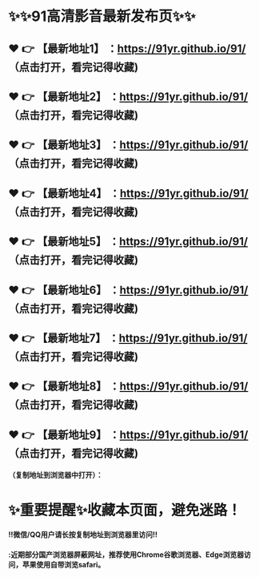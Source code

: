 # :sparkles::sparkles:91高清影音最新发布页:sparkles::sparkles:

 :heart: :point_right: 【最新地址1】 ：https://91yr.github.io/91/ （点击打开，看完记得收藏)
 ------
 :heart: :point_right: 【最新地址2】 ：https://91yr.github.io/91/  （点击打开，看完记得收藏)
 ------
 :heart: :point_right: 【最新地址3】 ：https://91yr.github.io/91/  （点击打开，看完记得收藏)
 ------
 :heart: :point_right: 【最新地址4】 ：https://91yr.github.io/91/ （点击打开，看完记得收藏)
 ------
 :heart: :point_right: 【最新地址5】 ：https://91yr.github.io/91/  （点击打开，看完记得收藏)
 ------
 :heart: :point_right: 【最新地址6】 ：https://91yr.github.io/91/  （点击打开，看完记得收藏)
 ------
 :heart: :point_right: 【最新地址7】 ：https://91yr.github.io/91/ （点击打开，看完记得收藏)
 ------
 :heart: :point_right: 【最新地址8】 ：https://91yr.github.io/91/  （点击打开，看完记得收藏)
 ------
 :heart: :point_right: 【最新地址9】 ：https://91yr.github.io/91/  （点击打开，看完记得收藏)
 ------



#### （复制地址到浏览器中打开）：
# :sparkles:重要提醒:sparkles:收藏本页面，避免迷路！
#### ‼️微信/QQ用户请长按复制地址到浏览器里访问‼
#### :近期部分国产浏览器屏蔽网址，推荐使用Chrome谷歌浏览器、Edge浏览器访问，苹果使用自带浏览safari。
